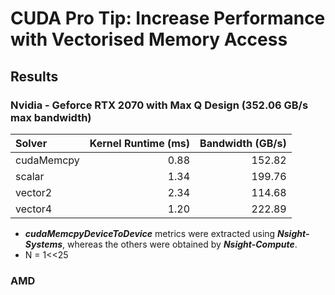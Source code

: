 # CUDA Pro Tip: Increase Performance with Vectorised Memory Access
## Results

### Nvidia - Geforce RTX 2070 with Max Q Design (352.06 GB/s max bandwidth)
| Solver | Kernel Runtime (ms) | Bandwidth (GB/s) |
| :--- | ---: | ---: |
| cudaMemcpy | 0.88 | 152.82 
| scalar | 1.34 | 199.76
| vector2 | 2.34 | 114.68
| vector4 | 1.20 | 222.89
* ***cudaMemcpyDeviceToDevice*** metrics were extracted using ***Nsight-Systems***, whereas the others were obtained by ***Nsight-Compute***.
* N = 1<<25 
### AMD


